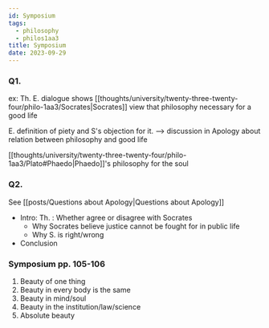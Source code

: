 ```yaml
---
id: Symposium
tags:
  - philosophy
  - philos1aa3
title: Symposium
date: 2023-09-29
---
```


### Q1.

ex: Th.
E. dialogue shows [[thoughts/university/twenty-three-twenty-four/philo-1aa3/Socrates|Socrates]] view that philosophy necessary for a good life

E. definition of piety and S's objection for it. --> discussion in Apology about relation between philosophy and good life

[[thoughts/university/twenty-three-twenty-four/philo-1aa3/Plato#Phaedo|Phaedo]]'s philosophy for the soul

### Q2.

See [[posts/Questions about Apology|Questions about Apology]]

- Intro: Th. : Whether agree or disagree with Socrates
  - Why Socrates believe justice cannot be fought for in public life
  - Why S. is right/wrong
- Conclusion

### Symposium pp. 105-106

1. Beauty of one thing
2. Beauty in every body is the same
3. Beauty in mind/soul
4. Beauty in the institution/law/science
5. Absolute beauty
